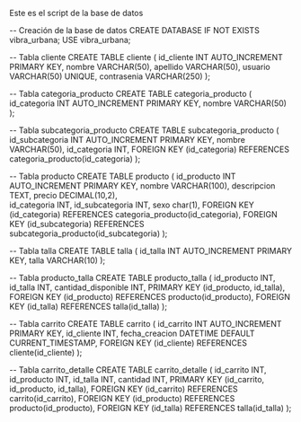 Este es el script de la base de datos



-- Creación de la base de datos
CREATE DATABASE IF NOT EXISTS vibra_urbana;
USE vibra_urbana;

-- Tabla cliente
CREATE TABLE cliente (
    id_cliente INT AUTO_INCREMENT PRIMARY KEY,
    nombre VARCHAR(50),
    apellido VARCHAR(50),
    usuario VARCHAR(50) UNIQUE,
    contrasenia VARCHAR(250)
);

-- Tabla categoria_producto
CREATE TABLE categoria_producto (
    id_categoria INT AUTO_INCREMENT PRIMARY KEY,
    nombre VARCHAR(50)
);

-- Tabla subcategoria_producto
CREATE TABLE subcategoria_producto (
    id_subcategoria INT AUTO_INCREMENT PRIMARY KEY,
    nombre VARCHAR(50),
    id_categoria INT,
    FOREIGN KEY (id_categoria) REFERENCES categoria_producto(id_categoria)
);

-- Tabla producto
CREATE TABLE producto (
    id_producto INT AUTO_INCREMENT PRIMARY KEY,
    nombre VARCHAR(100),
    descripcion TEXT,
    precio DECIMAL(10,2),   
    id_categoria INT,
    id_subcategoria INT,
    sexo char(1),
    FOREIGN KEY (id_categoria) REFERENCES categoria_producto(id_categoria),
    FOREIGN KEY (id_subcategoria) REFERENCES subcategoria_producto(id_subcategoria)
);

-- Tabla talla
CREATE TABLE talla (
    id_talla INT AUTO_INCREMENT PRIMARY KEY,
    talla VARCHAR(10)
);

-- Tabla producto_talla
CREATE TABLE producto_talla (
    id_producto INT,
    id_talla INT,
    cantidad_disponible INT,
    PRIMARY KEY (id_producto, id_talla),
    FOREIGN KEY (id_producto) REFERENCES producto(id_producto),
    FOREIGN KEY (id_talla) REFERENCES talla(id_talla)
);

-- Tabla carrito
CREATE TABLE carrito (
    id_carrito INT AUTO_INCREMENT PRIMARY KEY,
    id_cliente INT,
    fecha_creacion DATETIME DEFAULT CURRENT_TIMESTAMP,
    FOREIGN KEY (id_cliente) REFERENCES cliente(id_cliente)
);

-- Tabla carrito_detalle
CREATE TABLE carrito_detalle (
    id_carrito INT,
    id_producto INT,
    id_talla INT,
    cantidad INT,
    PRIMARY KEY (id_carrito, id_producto, id_talla),
    FOREIGN KEY (id_carrito) REFERENCES carrito(id_carrito),
    FOREIGN KEY (id_producto) REFERENCES producto(id_producto),
    FOREIGN KEY (id_talla) REFERENCES talla(id_talla)
);
